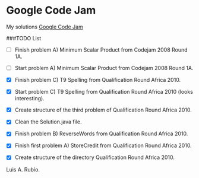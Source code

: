 # Google Code Jam
My solutions [Google Code Jam](https://code.google.com/codejam)

###TODO List

- [ ] Finish problem A) Minimum Scalar Product from Codejam 2008 Round 1A.
- [ ] Start problem A) Minimum Scalar Product from Codejam 2008 Round 1A.
- [x] Finish problem C) T9 Spelling from Qualification Round Africa 2010.
- [x] Start problem C) T9 Spelling from Qualification Round Africa 2010 (looks interesting).
- [x] Create structure of the third problem of Qualification Round Africa 2010.
- [x] Clean the Solution.java file.
- [x] Finish problem B) ReverseWords from Qualification Round Africa 2010.
- [x] Finish first problem A) StoreCredit from Qualification Round Africa 2010.
- [x] Create structure of the directory Qualification Round Africa 2010.



Luis A. Rubio.
